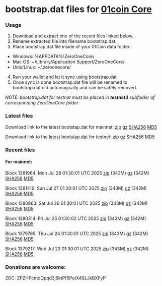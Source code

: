 # bootstrap.dat files for [01coin Core](https://01coin.io)

### Usage

1. Download and extract one of the recent files linked below.
2. Rename extracted file into filename bootstrap.dat.
3. Place bootstrap.dat file inside of your 01Coin data folder:
 - Windows: %APPDATA%\ZeroOneCore\
 - Mac OS: ~/Library/Application Support/ZeroOneCore/
 - Unix/Linux: ~/.zeroonecore/
4. Run your wallet and let it sync using bootstrap.dat
5. Once sync is done bootstrap.dat file will be renamed to bootstrap.dat.old automagically and can be safely removed.

_NOTE: bootstrap.dat for testnet must be placed in **testnet3** subfolder of corresponding ZeroOneCore folder_

### Latest files
Download link to the latest bootstap.dat for mainnet: [zip](https://files.01coin.io/mainnet/bootstrap.dat.zip) [gz](https://files.01coin.io/mainnet/bootstrap.dat.tar.gz) [SHA256](https://files.01coin.io/mainnet/sha256.txt) [MD5](https://files.01coin.io/mainnet/md5.txt)

Download link to the latest bootstap.dat for testnet: [zip](https://files.01coin.io/testnet/bootstrap.dat.zip) [gz](https://files.01coin.io/testnet/bootstrap.dat.tar.gz) [SHA256](https://files.01coin.io/testnet/sha256.txt) [MD5](https://files.01coin.io/testnet/md5.txt)

### Recent files

#### For mainnet:

Block 1381964: Mon Jul 28 01:30:01 UTC 2025 [zip](https://files.01coin.io/mainnet/2025-07-28/bootstrap.dat.zip) (343M) [gz](https://files.01coin.io/mainnet/2025-07-28/bootstrap.dat.tar.gz) (342M) [SHA256](https://files.01coin.io/mainnet/2025-07-28/sha256.txt) [MD5](https://files.01coin.io/mainnet/2025-07-28/md5.txt)

Block 1381416: Sun Jul 27 01:30:01 UTC 2025 [zip](https://files.01coin.io/mainnet/2025-07-27/bootstrap.dat.zip) (343M) [gz](https://files.01coin.io/mainnet/2025-07-27/bootstrap.dat.tar.gz) (342M) [SHA256](https://files.01coin.io/mainnet/2025-07-27/sha256.txt) [MD5](https://files.01coin.io/mainnet/2025-07-27/md5.txt)

Block 1380863: Sat Jul 26 01:30:01 UTC 2025 [zip](https://files.01coin.io/mainnet/2025-07-26/bootstrap.dat.zip) (343M) [gz](https://files.01coin.io/mainnet/2025-07-26/bootstrap.dat.tar.gz) (342M) [SHA256](https://files.01coin.io/mainnet/2025-07-26/sha256.txt) [MD5](https://files.01coin.io/mainnet/2025-07-26/md5.txt)

Block 1380314: Fri Jul 25 01:30:02 UTC 2025 [zip](https://files.01coin.io/mainnet/2025-07-25/bootstrap.dat.zip) (343M) [gz](https://files.01coin.io/mainnet/2025-07-25/bootstrap.dat.tar.gz) (342M) [SHA256](https://files.01coin.io/mainnet/2025-07-25/sha256.txt) [MD5](https://files.01coin.io/mainnet/2025-07-25/md5.txt)

Block 1379765: Thu Jul 24 01:30:01 UTC 2025 [zip](https://files.01coin.io/mainnet/2025-07-24/bootstrap.dat.zip) (343M) [gz](https://files.01coin.io/mainnet/2025-07-24/bootstrap.dat.tar.gz) (342M) [SHA256](https://files.01coin.io/mainnet/2025-07-24/sha256.txt) [MD5](https://files.01coin.io/mainnet/2025-07-24/md5.txt)

Block 1379217: Wed Jul 23 01:30:01 UTC 2025 [zip](https://files.01coin.io/mainnet/2025-07-23/bootstrap.dat.zip) (343M) [gz](https://files.01coin.io/mainnet/2025-07-23/bootstrap.dat.tar.gz) (342M) [SHA256](https://files.01coin.io/mainnet/2025-07-23/sha256.txt) [MD5](https://files.01coin.io/mainnet/2025-07-23/md5.txt)


### Donations are welcome:

ZOC: ZPZHPcmoQpqd3j9ktPf5PetX4SLJkBXFyP
